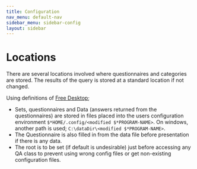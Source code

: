 ```yaml
---
title: Configuration
nav_menu: default-nav
sidebar_menu: sidebar-config
layout: sidebar
---
```

# Locations

There are several locations involved where questionnaires and categories are stored. The results of the query is stored at a standard location if not changed.

Using definitions of [Free Desktop](https://freedesktop.org/wiki/);
* Sets, questionnaires and Data (answers returned from the questionnaires) are stored in files placed into the users configuration environment `$*HOME/.config/<modified $*PROGRAM-NAME>`. On windows, another path is used; `C:\dataDir\<modified $*PROGRAM-NAME>`.
* The Questionnaire is also filled in from the data file before presentation if there is any data.
* The root is to be set (if default is undesirable) just before accessing any QA class to prevent using wrong config files or get non-existing configuration files.








<!--
However, it is possible to change the paths to other locations. This is important when you want to install a module or package making use of its own quetionaires but not yet placed in the QAManager environment. Because the module installation program `zef` is not aware of any files from other locations than those in the `META6.json` configuration, other actions must be executed to get the sheets at the right locations. Several methods exist to install the modules set and sheet configurations;

1) Write an installation module (`Build.pm6`) which installs the sheets at the proper location when installing your package. An example installation module to install categories and sheets is shown below;

```
use v6.d;

use QAManager::Set;
use QAManager::Question;
use QAManager::Category;
use QAManager::QATypes;

unit class Build;

method build( Str $dist-path - - > Int ) {
  make-categories;
  make-sheets;

  1;
}

make-categories ( ) {

  # create category
  my QAManager::Category $category .= new(:category-name('accounting'));

  # create a set
  my QAManager::Set $set .= new(:name<credentials>);
  $set.description = 'Set name and password for a new account';

  # 1st question and add to set
  my QAManager::Question $question .= new(:name<username>);
  $question.description = 'Username of account';
  $question.required = True;
  $set.add-question($question);

  # 2nd question and add to set
  $question .= new(:name<password>);
  $question.description = 'Password for username';
  $question.required = True;
  $question.invisible = True;
  $set.add-question($question);

  # add set to category
  $category.add-set($set);

  # create another set
  $set .= new(:name<profile>);
  # add some questions ...
  $category.add-set($set);

  # and save like an archive. category with sets are now saved
  # in QAManagers environment
  $category.save;

  # create more categories ...
}

make-sheets ( ) {
  # create a questions sheet holding the sets
  my QAManager::Sheet $sheet .= new(:sheet-name<login>);
  $sheet.display = QADialog;
  $sheet.button-map = %( "save-quit": "login");

  $sheet.new-page(:name<Login>);
  $sheet.add-set( :category<accounting>, :set<credentials>);
  $sheet.save;

  # create more sheets ...
}

```

2) Keep the sheets in the resources directory and install them when programs or a module is accessed the first time.

-->
